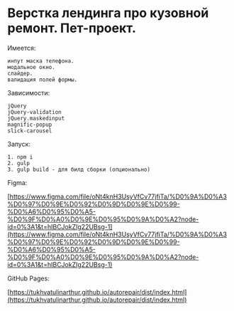# Верстка лендинга про кузовной ремонт. Пет-проект.

Имеется: 

    инпут маска телефона.           
    модальное окно.          
    слайдер.        
    валидация полей формы.
    
    
Зависимости:

    jQuery
    jQuery-validation
    jQuery.maskedinput
    magnific-popup
    slick-carousel
    
    
Запуск:

    1. npm i
    2. gulp
    3. gulp build - для билд сборки (опционально)
    
Figma: 

   [https://www.figma.com/file/oNt4knH3UsyVfCv77jfiTa/%D0%9A%D0%A3%D0%97%D0%9E%D0%92%D0%9D%D0%9E%D0%99-%D0%A6%D0%95%D0%A5-%D0%9F%D0%A0%D0%9E%D0%95%D0%9A%D0%A2?node-id=0%3A1&t=hIBCJokZIg22UBsg-1](https://www.figma.com/file/oNt4knH3UsyVfCv77jfiTa/%D0%9A%D0%A3%D0%97%D0%9E%D0%92%D0%9D%D0%9E%D0%99-%D0%A6%D0%95%D0%A5-%D0%9F%D0%A0%D0%9E%D0%95%D0%9A%D0%A2?node-id=0%3A1&t=hIBCJokZIg22UBsg-1)
    
    
GitHub Pages: 

   [https://tukhvatulinarthur.github.io/autorepair/dist/index.html](https://tukhvatulinarthur.github.io/autorepair/dist/index.html)
